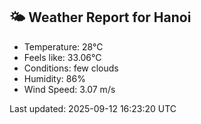 <!-- WEATHER-START -->
## 🌤 Weather Report for Hanoi

- Temperature: 28°C
- Feels like: 33.06°C
- Conditions: few clouds
- Humidity: 86%
- Wind Speed: 3.07 m/s

Last updated: 2025-09-12 16:23:20 UTC
<!-- WEATHER-END -->
